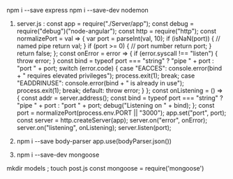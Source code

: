 npm i --save express
npm i --save-dev nodemon

1. server.js : 
const app = require("./Server/app");
const debug = require("debug")("node-angular");
const http = require("http");
const normalizePort = val => {
  var port = parseInt(val, 10);
  if (isNaN(port)) {
    // named pipe
    return val;
  }
  if (port >= 0) {
    // port number
    return port;
  }
  return false;
};
const onError = error => {
  if (error.syscall !== "listen") {
    throw error;
  }
  const bind = typeof port === "string" ? "pipe " + port : "port " + port;
  switch (error.code) {
    case "EACCES":
      console.error(bind + " requires elevated privileges");
      process.exit(1);
      break;
    case "EADDRINUSE":
      console.error(bind + " is already in use");
      process.exit(1);
      break;
    default:
      throw error;
  }
};
const onListening = () => {
  const addr = server.address();
  const bind = typeof port === "string" ? "pipe " + port : "port " + port;
  debug("Listening on " + bind);
};
const port = normalizePort(process.env.PORT || "3000");
app.set("port", port);
const server = http.createServer(app);
server.on("error", onError);
server.on("listening", onListening);
server.listen(port);

0. npm i --save body-parser
app.use(bodyParser.json())

0. npm i --save-dev mongoose

mkdir models ; touch post.js
const mongoose = require('mongoose')